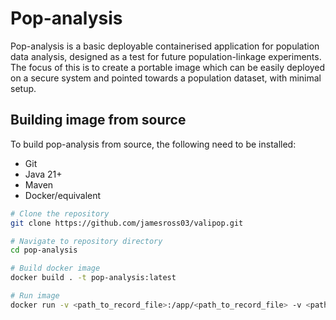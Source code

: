 # Pop-analysis
Pop-analysis is a basic deployable containerised application for population data analysis, designed as a test for future population-linkage experiments. The focus of this is to create a portable image which can be easily deployed on a secure system and pointed towards a population dataset, with minimal setup.

## Building image from source
To build pop-analysis from source, the following need to be installed:
- Git
- Java 21+
- Maven
- Docker/equivalent

```sh
# Clone the repository
git clone https://github.com/jamesross03/valipop.git

# Navigate to repository directory
cd pop-analysis

# Build docker image
docker build . -t pop-analysis:latest

# Run image
docker run -v <path_to_record_file>:/app/<path_to_record_file> -v <path_to_results_dir>:/app/<path_to_results_dir> pop-analysis:latest <path_to_record_file>
```